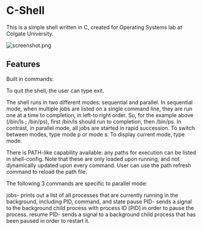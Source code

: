 C-Shell
=======
This is a simple shell written in C, created for Operating Systems lab at Colgate University.

![screenshot.png](https://raw.github.com/swiecki/C-Shell/master/screenshot.png "Screenshot")

Features
--------

Built in commands:

To quit the shell, the user can type exit.

The shell runs in two different modes: sequential and parallel. In sequential mode, when multiple jobs are listed on a single command line, they are run one at a time to completion, in left-to right order. So, for the example above (/bin/ls ; /bin/ps), first /bin/ls should run to completion, then /bin/ps. In contrast, in parallel mode, all jobs are started in rapid succession. To switch between modes, type mode p or mode s. To display current mode, type mode.

There is PATH-like capability available: any paths for execution can be listed in shell-config. Note that these are only loaded upon running, and not dynamically updated upon every command. User can use the path refresh command to reload the path file.

The following 3 commands are specific to parallel mode:

jobs- prints out a list of all processes that are currently running in the background, including PID, command, and state
pause PID- sends a signal to the background child process with process ID [PID] in order to pause the process.
resume PID- sends a signal to a background child process that has been paused in order to restart it.